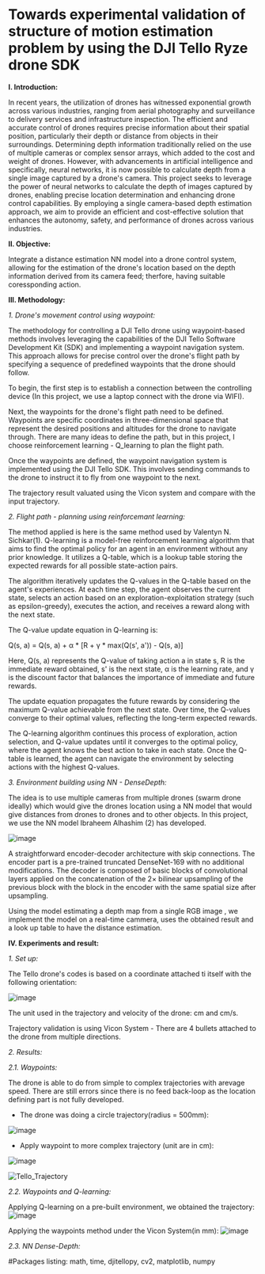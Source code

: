 # Towards experimental validation of structure of motion estimation problem by using the DJI Tello Ryze drone SDK

**I. Introduction:**

In recent years, the utilization of drones has witnessed exponential growth across various industries, ranging from aerial photography and surveillance to delivery services and infrastructure inspection. The efficient and accurate control of drones requires precise information about their spatial position, particularly their depth or distance from objects in their surroundings. Determining depth information traditionally relied on the use of multiple cameras or complex sensor arrays, which added to the cost and weight of drones. However, with advancements in artificial intelligence and specifically, neural networks, it is now possible to calculate depth from a single image captured by a drone's camera. This project seeks to leverage the power of neural networks to calculate the depth of images captured by drones, enabling precise location determination and enhancing drone control capabilities. By employing a single camera-based depth estimation approach, we aim to provide an efficient and cost-effective solution that enhances the autonomy, safety, and performance of drones across various industries. 

**II. Objective:**

Integrate a distance estimation NN model into a drone control system, allowing for the estimation of the drone's location based on the depth information derived from its camera feed; therfore, having suitable coressponding action.

**III. Methodology:**

_1. Drone's movement control using waypoint:_

The methodology for controlling a DJI Tello drone using waypoint-based methods involves leveraging the capabilities of the DJI Tello Software Development Kit (SDK) and implementing a waypoint navigation system. This approach allows for precise control over the drone's flight path by specifying a sequence of predefined waypoints that the drone should follow.

To begin, the first step is to establish a connection between the controlling device (In this project, we use a laptop connect with the drone via WIFI).

Next, the waypoints for the drone's flight path need to be defined. Waypoints are specific coordinates in three-dimensional space that represent the desired positions and altitudes for the drone to navigate through. There are many ideas to define the path, but in this project, I choose reinforcement learning - Q_learning to plan the flight path.

Once the waypoints are defined, the waypoint navigation system is implemented using the DJI Tello SDK. This involves sending commands to the drone to instruct it to fly from one waypoint to the next. 

The trajectory result valuated using the Vicon system and compare with the input trajectory.

_2. Flight path - planning using reinforcemant learning:_

The method applied is here is the same method used by Valentyn N. Sichkar(1). Q-learning is a model-free reinforcement learning algorithm that aims to find the optimal policy for an agent in an environment without any prior knowledge. It utilizes a Q-table, which is a lookup table storing the expected rewards for all possible state-action pairs.

The algorithm iteratively updates the Q-values in the Q-table based on the agent's experiences. At each time step, the agent observes the current state, selects an action based on an exploration-exploitation strategy (such as epsilon-greedy), executes the action, and receives a reward along with the next state.

The Q-value update equation in Q-learning is:

Q(s, a) = Q(s, a) + α * [R + γ * max(Q(s', a')) - Q(s, a)]

Here, Q(s, a) represents the Q-value of taking action a in state s, R is the immediate reward obtained, s' is the next state, α is the learning rate, and γ is the discount factor that balances the importance of immediate and future rewards.

The update equation propagates the future rewards by considering the maximum Q-value achievable from the next state. Over time, the Q-values converge to their optimal values, reflecting the long-term expected rewards.

The Q-learning algorithm continues this process of exploration, action selection, and Q-value updates until it converges to the optimal policy, where the agent knows the best action to take in each state. Once the Q-table is learned, the agent can navigate the environment by selecting actions with the highest Q-values.

_3. Environment building using NN - DenseDepth:_

The idea is to use multiple cameras from multiple drones (swarm drone ideally) which would give the drones location using a NN model that would give distances from drones to drones and to other objects. In this project, we use the NN model Ibraheem Alhashim (2) has developed.

![image](https://github.com/DatTrongNg/Tello_Swarm/assets/87078249/b541e318-e49d-4dec-8593-786d8dfe9bc1)

A straightforward encoder-decoder architecture with skip connections. The encoder part is a pre-trained truncated DenseNet-169 with no additional modifications. The decoder is composed of basic blocks of convolutional layers applied on the concatenation of the 2× bilinear upsampling of the previous block with the block in the encoder with the same spatial size after upsampling.

Using the model estimating a depth map from a single RGB image , we implement the model on a real-time cammera, uses the obtained result and a look up table to have the distance estimation. 

**IV. Experiments and result:**

_1. Set up:_

The Tello drone's codes is based on a coordinate attached ti itself with the following orientation:

![image](https://github.com/DatTrongNg/Tello_Swarm/assets/87078249/3f00e71a-a614-40e0-ab10-4cfcee665c8a)

The unit used in the trajectory and velocity of the drone: cm and cm/s.

Trajectory validation is using Vicon System - There are 4 bullets attached to the drone from multiple directions.

_2. Results:_

_2.1. Waypoints:_

The drone is able to do from simple to complex trajectories with arevage speed. There are still errors since there is no feed back-loop as the location defining part is not fully developed.

- The drone was doing a circle trajectory(radius = 500mm):

![image](https://github.com/DatTrongNg/Tello_Swarm/assets/87078249/b60d7540-8713-4cb4-9f95-18d25dddb105)

- Apply waypoint to more complex trajectory (unit are in cm):

![image](https://github.com/DatTrongNg/Tello_Swarm/assets/87078249/daa7c784-3f8c-45c1-ac1d-05dff410500e)

![Tello_Trajectory](https://github.com/DatTrongNg/Tello_Swarm/assets/87078249/77455e26-23ce-4240-9225-01780980bf17)

_2.2. Waypoints and Q-learning:_

Applying Q-learning on a pre-built environment, we obtained the trajectory:
![image](https://github.com/DatTrongNg/Tello_Swarm/assets/87078249/b0e8ab6d-604a-4db8-b1ce-838b76a7841b)

Applying the waypoints method under the Vicon System(in mm):
![image](https://github.com/DatTrongNg/Tello_Swarm/assets/87078249/f5eb258e-8a9e-4d1a-9211-ba2310a80591)

_2.3. NN Dense-Depth:_




#Packages listing:
math, time, djitellopy, cv2, matplotlib, numpy
